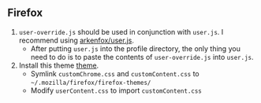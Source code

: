 ## Firefox

1. `user-override.js` should be used in conjunction with `user.js`. I recommend using [arkenfox/user.js](https://github.com/arkenfox/user.js).
   - After putting `user.js` into the profile directory, the only thing you need to do is to paste the contents of `user-override.js` into `user.js`.
2. Install this theme [theme](https://github.com/vinceliuice/WhiteSur-firefox-theme).
   - Symlink `customChrome.css` and `customContent.css` to `~/.mozilla/firefox/firefox-themes/`
   - Modify `userContent.css` to import `customContent.css`